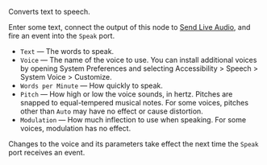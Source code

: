 Converts text to speech.

Enter some text, connect the output of this node to [Send Live Audio](vuo-node://vuo.audio.send2), and fire an event into the `Speak` port.

   - `Text` — The words to speak.
   - `Voice` — The name of the voice to use.  You can install additional voices by opening System Preferences and selecting Accessibility > Speech > System Voice > Customize.
   - `Words per Minute` — How quickly to speak.
   - `Pitch` — How high or low the voice sounds, in hertz.  Pitches are snapped to equal-tempered musical notes.  For some voices, pitches other than `Auto` may have no effect or cause distortion.
   - `Modulation` — How much inflection to use when speaking.  For some voices, modulation has no effect.

Changes to the voice and its parameters take effect the next time the `Speak` port receives an event.
